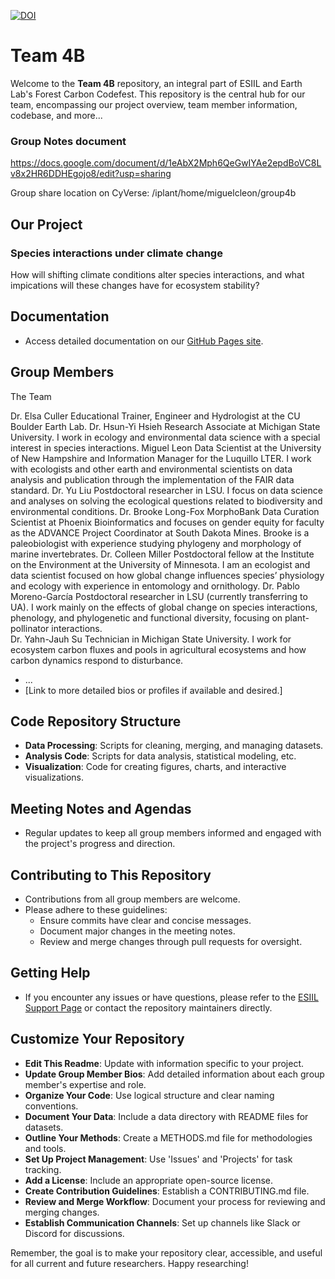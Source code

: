 [![DOI](https://zenodo.org/badge/771059390.svg)](https://zenodo.org/doi/10.5281/zenodo.11166866)

# Team 4B

Welcome to the **Team 4B** repository, an integral part of ESIIL and Earth Lab's Forest Carbon Codefest. This repository is the central hub for our team, encompassing our project overview, team member information, codebase, and more...

### Group Notes document
https://docs.google.com/document/d/1eAbX2Mph6QeGwIYAe2epdBoVC8Lv8x2HR6DDHEgojo8/edit?usp=sharing 

Group share location on CyVerse: /iplant/home/miguelcleon/group4b


## Our Project
### Species interactions under climate change
How will shifting climate conditions alter species interactions, and what impications will these changes have for ecosystem stability? 

## Documentation
- Access detailed documentation on our [GitHub Pages site](https://your-gh-pages-url/).


## Group Members
The Team

Dr. Elsa Culler
Educational Trainer, Engineer and Hydrologist at the CU Boulder Earth Lab. 
Dr. Hsun-Yi Hsieh
Research Associate at Michigan State University. I work in ecology and environmental data science with a special interest in species interactions.
Miguel Leon 
Data Scientist at the University of New Hampshire and Information Manager for the Luquillo LTER. I work with ecologists and other earth and environmental scientists on data analysis and publication through the implementation of the FAIR data standard.
Dr. Yu Liu
Postdoctoral researcher in LSU. I focus on data science and analyses on solving the ecological questions related to biodiversity and environmental conditions. 
Dr. Brooke Long-Fox
MorphoBank Data Curation Scientist at Phoenix Bioinformatics and focuses on gender equity for faculty as the ADVANCE Project Coordinator at South Dakota Mines. Brooke is a paleobiologist with experience studying phylogeny and morphology of marine invertebrates.
Dr. Colleen Miller
Postdoctoral fellow at the Institute on the Environment at the University of Minnesota. I am an ecologist and data scientist focused on how global change influences species’ physiology and ecology with experience in entomology and ornithology. 
Dr. Pablo Moreno-García
Postdoctoral researcher in LSU (currently transferring to UA). I work mainly on the effects of global change on species interactions, phenology, and phylogenetic and functional diversity, focusing on plant-pollinator interactions.  
Dr. Yahn-Jauh Su
Technician in Michigan State University. I work for ecosystem carbon fluxes and pools in agricultural ecosystems and how carbon dynamics respond to disturbance. 

- ...
- [Link to more detailed bios or profiles if available and desired.]

## Code Repository Structure
- **Data Processing**: Scripts for cleaning, merging, and managing datasets.
- **Analysis Code**: Scripts for data analysis, statistical modeling, etc.
- **Visualization**: Code for creating figures, charts, and interactive visualizations.

## Meeting Notes and Agendas
- Regular updates to keep all group members informed and engaged with the project's progress and direction.

## Contributing to This Repository
- Contributions from all group members are welcome.
- Please adhere to these guidelines:
  - Ensure commits have clear and concise messages.
  - Document major changes in the meeting notes.
  - Review and merge changes through pull requests for oversight.

## Getting Help
- If you encounter any issues or have questions, please refer to the [ESIIL Support Page](https://esiil-support-page-url/) or contact the repository maintainers directly.

## Customize Your Repository
- **Edit This Readme**: Update with information specific to your project.
- **Update Group Member Bios**: Add detailed information about each group member's expertise and role.
- **Organize Your Code**: Use logical structure and clear naming conventions.
- **Document Your Data**: Include a data directory with README files for datasets.
- **Outline Your Methods**: Create a METHODS.md file for methodologies and tools.
- **Set Up Project Management**: Use 'Issues' and 'Projects' for task tracking.
- **Add a License**: Include an appropriate open-source license.
- **Create Contribution Guidelines**: Establish a CONTRIBUTING.md file.
- **Review and Merge Workflow**: Document your process for reviewing and merging changes.
- **Establish Communication Channels**: Set up channels like Slack or Discord for discussions.

Remember, the goal is to make your repository clear, accessible, and useful for all current and future researchers. Happy researching!

